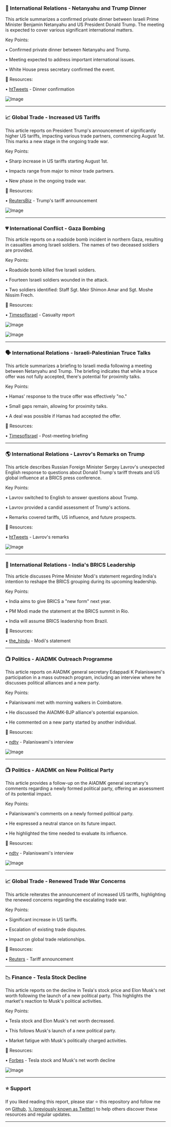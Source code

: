 ### 📰 International Relations - Netanyahu and Trump Dinner

This article summarizes a confirmed private dinner between Israeli Prime Minister Benjamin Netanyahu and US President Donald Trump.  The meeting is expected to cover various significant international matters.

Key Points:

• Confirmed private dinner between Netanyahu and Trump.


• Meeting expected to address important international issues.


• White House press secretary confirmed the event.



🔗 Resources:

• [htTweets](https://x.com/htTweets/status/1942445974036558113) -  Dinner confirmation


![Image](https://pbs.twimg.com/media/GvT0RALXUAAnpa4?format=jpg&name=small)


---

### 📈 Global Trade - Increased US Tariffs

This article reports on President Trump's announcement of significantly higher US tariffs, impacting various trade partners, commencing August 1st. This marks a new stage in the ongoing trade war.

Key Points:

•  Sharp increase in US tariffs starting August 1st.


• Impacts range from major to minor trade partners.


•  New phase in the ongoing trade war.



🔗 Resources:

• [ReutersBiz](https://reut.rs/4eHS0yG) -  Trump's tariff announcement


![Image](https://pbs.twimg.com/amplify_video_thumb/1942435419271905280/img/taF6L90820ohLLj9.jpg)


---

### 💔 International Conflict - Gaza Bombing

This article reports on a roadside bomb incident in northern Gaza, resulting in casualties among Israeli soldiers.  The names of two deceased soldiers are provided.

Key Points:

• Roadside bomb killed five Israeli soldiers.


• Fourteen Israeli soldiers wounded in the attack.


• Two soldiers identified: Staff Sgt. Meir Shimon Amar and Sgt. Moshe Nissim Frech.



🔗 Resources:

• [TimesofIsrael](https://x.com/manniefabian/status/1942421150476214306) -  Casualty report

![Image](https://pbs.twimg.com/media/GvTc7xJXYAAui0g?format=jpg&name=small)

![Image](https://pbs.twimg.com/media/GvTc7wDWAAAO8pG?format=jpg&name=900x900)


---

### 🗣️ International Relations - Israeli-Palestinian Truce Talks

This article summarizes a briefing to Israeli media following a meeting between Netanyahu and Trump.  The briefing indicates that while a truce offer was not fully accepted, there's potential for proximity talks.

Key Points:

• Hamas' response to the truce offer was effectively "no."


•  Small gaps remain, allowing for proximity talks.


• A deal was possible if Hamas had accepted the offer.



🔗 Resources:

• [TimesofIsrael](https://x.com/JacobMagid/status/1942440589791801606) -  Post-meeting briefing


---

### 🌎 International Relations - Lavrov's Remarks on Trump

This article describes Russian Foreign Minister Sergey Lavrov's unexpected English response to questions about Donald Trump's tariff threats and US global influence at a BRICS press conference.

Key Points:

• Lavrov switched to English to answer questions about Trump.


• Lavrov provided a candid assessment of Trump's actions.


•  Remarks covered tariffs, US influence, and future prospects.



🔗 Resources:

• [htTweets](https://x.com/htTweets/status/1942414225994838176) - Lavrov's remarks


![Image](https://pbs.twimg.com/media/GvTXYq8WoAAg1At?format=jpg&name=small)


---

### 🤝 International Relations - India's BRICS Leadership

This article discusses Prime Minister Modi's statement regarding India's intention to reshape the BRICS grouping during its upcoming leadership.

Key Points:

• India aims to give BRICS a "new form" next year.


• PM Modi made the statement at the BRICS summit in Rio.


• India will assume BRICS leadership from Brazil.



🔗 Resources:

• [the_hindu](https://x.com/the_hindu/status/1942414178100101162) - Modi's statement


---

### 📺 Politics - AIADMK Outreach Programme

This article reports on AIADMK general secretary Edappadi K Palaniswami's participation in a mass outreach program, including an interview where he discusses political alliances and a new party.

Key Points:

• Palaniswami met with morning walkers in Coimbatore.


•  He discussed the AIADMK-BJP alliance's potential expansion.


• He commented on a new party started by another individual.


🔗 Resources:

• [ndtv](https://x.com/ndtv/status/1942413826655424862) -  Palaniswami's interview


![Image](https://pbs.twimg.com/amplify_video_thumb/1942413348080943104/img/teQqRcOHrxqgSCvV.jpg)


---

### 📺 Politics - AIADMK on New Political Party

This article provides a follow-up on the AIADMK general secretary's comments regarding a newly formed political party, offering an assessment of its potential impact.

Key Points:

• Palaniswami's comments on a newly formed political party.


•  He expressed a neutral stance on its future impact.


•  He highlighted the time needed to evaluate its influence.


🔗 Resources:

• [ndtv](https://x.com/ndtv/status/1942414154092142946) -  Palaniswami's interview


![Image](https://pbs.twimg.com/amplify_video_thumb/1942413860943847426/img/VCdvXlz2tR0_gLdL.jpg)


---

### 📈 Global Trade - Renewed Trade War Concerns

This article reiterates the announcement of increased US tariffs, highlighting the renewed concerns regarding the escalating trade war.

Key Points:

•  Significant increase in US tariffs.


•  Escalation of existing trade disputes.


• Impact on global trade relationships.


🔗 Resources:

• [Reuters](https://x.com/Reuters/status/1942404537324544106) -  Tariff announcement


---

### 📉 Finance - Tesla Stock Decline

This article reports on the decline in Tesla's stock price and Elon Musk's net worth following the launch of a new political party. This highlights the market's reaction to Musk's political activities.

Key Points:

• Tesla stock and Elon Musk's net worth decreased.


• This follows Musk's launch of a new political party.


• Market fatigue with Musk's politically charged activities.



🔗 Resources:

• [Forbes](https://trib.al/cZOtHQg) -  Tesla stock and Musk's net worth decline


![Image](https://pbs.twimg.com/media/GvTLNA0XMAA11Ag?format=jpg&name=small)


---

### ⭐️ Support

If you liked reading this report, please star ⭐️ this repository and follow me on [Github](https://github.com/Drix10), [𝕏 (previously known as Twitter)](https://x.com/DRIX_10_) to help others discover these resources and regular updates.

---